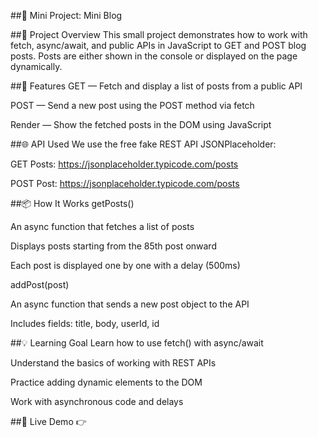 ##﻿📝 Mini Project: Mini Blog

##🚀 Project Overview
This small project demonstrates how to work with fetch, async/await, and public APIs in JavaScript to GET and POST blog posts.
Posts are either shown in the console or displayed on the page dynamically.

##🔧 Features
GET — Fetch and display a list of posts from a public API

POST — Send a new post using the POST method via fetch

Render — Show the fetched posts in the DOM using JavaScript

##🌐 API Used
We use the free fake REST API JSONPlaceholder:

GET Posts:
https://jsonplaceholder.typicode.com/posts

POST Post:
https://jsonplaceholder.typicode.com/posts

##📦 How It Works
getPosts()

An async function that fetches a list of posts

Displays posts starting from the 85th post onward

Each post is displayed one by one with a delay (500ms)

addPost(post)

An async function that sends a new post object to the API

Includes fields: title, body, userId, id

##💡 Learning Goal
Learn how to use fetch() with async/await

Understand the basics of working with REST APIs

Practice adding dynamic elements to the DOM

Work with asynchronous code and delays

##🔗 Live Demo
👉 
